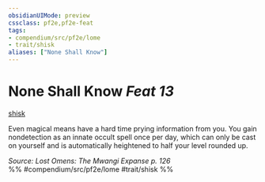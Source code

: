 ```yaml
---
obsidianUIMode: preview
cssclass: pf2e,pf2e-feat
tags:
- compendium/src/pf2e/lome
- trait/shisk
aliases: ["None Shall Know"]
---
```

# None Shall Know  *Feat 13*  
[shisk](../../rules/traits/shisk-lome.md)  


Even magical means have a hard time prying information from you. You gain nondetection as an innate occult spell once per day, which can only be cast on yourself and is automatically heightened to half your level rounded up.

*Source: Lost Omens: The Mwangi Expanse p. 126*  
%% #compendium/src/pf2e/lome #trait/shisk %%